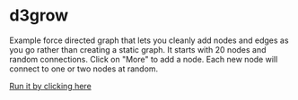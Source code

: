 d3grow
======

Example force directed graph that lets you cleanly add nodes and edges as you go rather than creating a static graph. It starts with 20 nodes and random connections. Click on "More" to add a node. Each new node will connect to one or two nodes at random.

[Run it by clicking here](http://rawgit.com/adrianco/master/d3grow.html)


